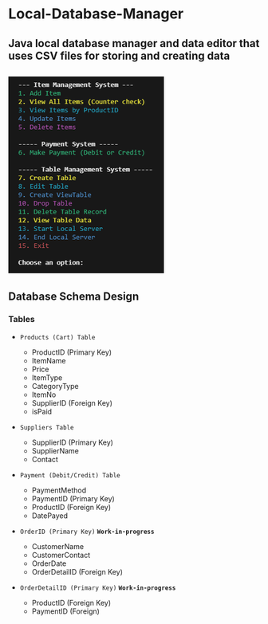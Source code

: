 # Local-Database-Manager
Java local database manager and data editor that uses CSV files for storing and creating data
---
![Console Preview](image.png)
---
## Database Schema Design
### Tables
- `Products (Cart) Table`
   - ProductID (Primary Key)
   - ItemName
   - Price
   - ItemType
   - CategoryType
   - ItemNo
   - SupplierID (Foreign Key)
   - isPaid

- `Suppliers Table`
    - SupplierID (Primary Key)
    - SupplierName
    - Contact

- `Payment (Debit/Credit) Table`
   - PaymentMethod
   - PaymentID (Primary Key)
   - ProductID (Foreign Key)
   - DatePayed

- `OrderID (Primary Key)` **`Work-in-progress`**
    - CustomerName
    - CustomerContact
    - OrderDate
    - OrderDetailID (Foreign Key)

- `OrderDetailID (Primary Key)` **`Work-in-progress`**
    - ProductID (Foreign Key)
    - PaymentID (Foreign)